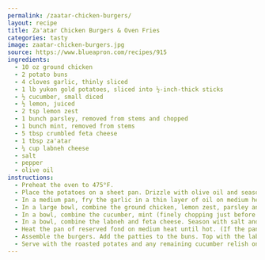 ```yaml
---
permalink: /zaatar-chicken-burgers/
layout: recipe
title: Za'atar Chicken Burgers & Oven Fries
categories: tasty 
image: zaatar-chicken-burgers.jpg
source: https://www.blueapron.com/recipes/915
ingredients:
  - 10 oz ground chicken
  - 2 potato buns
  - 4 cloves garlic, thinly sliced
  - 1 lb yukon gold potatoes, sliced into ½-inch-thick sticks
  - ½ cucumber, small diced
  - ½ lemon, juiced
  - 2 tsp lemon zest
  - 1 bunch parsley, removed from stems and chopped
  - 1 bunch mint, removed from stems
  - 5 tbsp crumbled feta cheese
  - 1 tbsp za'atar
  - ¼ cup labneh cheese
  - salt
  - pepper
  - olive oil
instructions:
  - Preheat the oven to 475°F.
  - Place the potatoes on a sheet pan. Drizzle with olive oil and season with salt and pepper and toss to thoroughly coat. Arrange in a single, even layer and roast 22-24 minutes, or until browned and tender when pierced with a fork.
  - In a medium pan, fry the garlic in a thin layer of oil on medium heat, stirring occasionally, 3-4 minutes, or until the garlic is lightly browned and crispy. Leaving the oil in the pan, transfer the garlic chips to a paper towel-lined plate and immediately season with salt and pepper.
  - In a large bowl, combine the ground chicken, lemon zest, parsley and za'atar. Season with salt and pepper. Gently mix to combine, then form into two ½-inch-thick patties. Heat the pan of reserved oil on medium-high heat until hot. Cook the patties, loosely covering the pan with foil, 3-4 minutes per side, or until browned and cooked through. Transfer to a plate, leaving any browned bits (or fond) in the pan. Carefully discard the oil from the pan.
  - In a bowl, combine the cucumber, mint (finely chopping just before adding), and lemon juice. Drizzle with olive oil and stir to combine. Season with salt and pepper to taste.
  - In a bowl, combine the labneh and feta cheese. Season with salt and pepper to taste.
  - Heat the pan of reserved fond on medium heat until hot. (If the pan seems dry, add 1 tsp of olive oil.) Add the buns, cut sides down and toast for 30 seconds to 1 minute, or until lightly browned.
  - Assemble the burgers. Add the patties to the buns. Top with the labneh spread, some of the cucumber relish, and half the garlic chips.
  - Serve with the roasted potates and any remaining cucumber relish on the side. Garnish with the remaining garlic chips.
---
```

